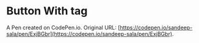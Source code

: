 # Button With <a> tag

A Pen created on CodePen.io. Original URL: [https://codepen.io/sandeep-sala/pen/ExjBGbr](https://codepen.io/sandeep-sala/pen/ExjBGbr).


